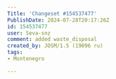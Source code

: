 ```yaml
---
Title: 'Changeset #154537477'
PublishDate: 2024-07-28T20:17:26Z
id: 154537477
user: Seva-snz
comment: added waste_disposal
created_by: JOSM/1.5 (19096 ru)
tags:
- Montenegro

---
```

